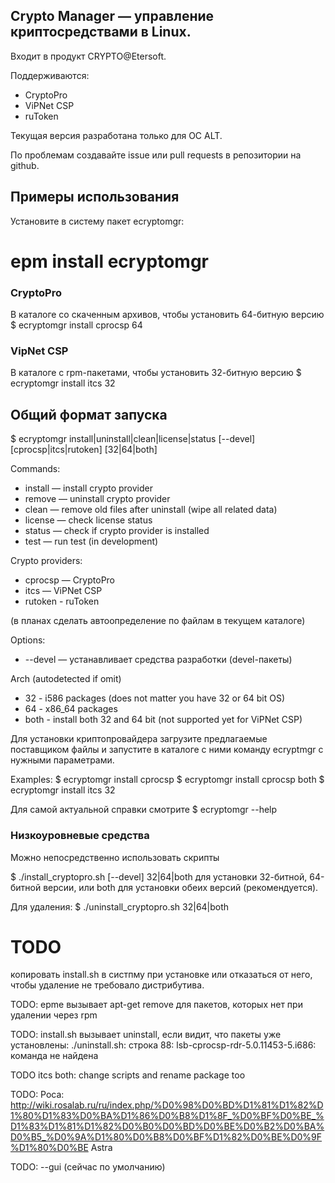 
## Crypto Manager — управление криптосредствами в Linux.

Входит в продукт CRYPTO@Etersoft.

Поддерживаются:
* CryptoPro
* ViPNet CSP
* ruToken

Текущая версия разработана только для ОС ALT.

По проблемам создавайте issue или pull requests в репозитории на github.

## Примеры использования

Установите в систему пакет ecryptomgr:
 # epm install ecryptomgr

### CryptoPro

В каталоге со скаченным архивов, чтобы установить 64-битную версию
 $ ecryptomgr install cprocsp 64

### VipNet CSP

В каталоге с rpm-пакетами, чтобы установить 32-битную версию
 $ ecryptomgr install itcs 32


## Общий формат запуска
 $ ecryptomgr install|uninstall|clean|license|status [--devel] [cprocsp|itcs|rutoken] [32|64|both]

Commands:
* install — install crypto provider
* remove — uninstall crypto provider
* clean — remove old files after uninstall (wipe all related data)
* license — check license status
* status — check if crypto provider is installed
* test — run test (in development)

Crypto providers:
* cprocsp — CryptoPro
* itcs — ViPNet CSP
* rutoken - ruToken

(в планах сделать автоопределение по файлам в текущем каталоге)

Options:
* --devel — устанавливает средства разработки (devel-пакеты)

Arch (autodetected if omit)
* 32 - i586 packages (does not matter you have 32 or 64 bit OS)
* 64 - x86_64 packages
* both - install both 32 and 64 bit (not supported yet for ViPNet CSP)

Для установки криптопровайдера загрузите предлагаемые поставщиком файлы и запустите в каталоге с ними команду ecryptmgr с нужными параметрами.

Examples:
 $ ecryptomgr install cprocsp
 $ ecryptomgr install cprocsp both
 $ ecryptomgr install itcs 32

Для самой актуальной справки смотрите
 $ ecryptomgr --help

### Низкоуровневые средства

Можно непосредственно использовать скрипты

 $ ./install_cryptopro.sh [--devel] 32|64|both
для установки 32-битной, 64-битной версии, или both для установки обеих версий (рекомендуется).

Для удаления:
 $ ./uninstall_cryptopro.sh 32|64|both


# TODO

копировать install.sh в систпму при установке или отказаться от него, чтобы удаление не требовало дистрибутива.

TODO:
epme вызывает apt-get remove для пакетов, которых нет при удалении через rpm

TODO:
install.sh вызывает uninstall, если видит, что пакеты уже установлены:
./uninstall.sh: строка 88: lsb-cprocsp-rdr-5.0.11453-5.i686: команда не найдена

TODO itcs both:
change scripts and rename package too

TODO:
Роса:
http://wiki.rosalab.ru/ru/index.php/%D0%98%D0%BD%D1%81%D1%82%D1%80%D1%83%D0%BA%D1%86%D0%B8%D1%8F_%D0%BF%D0%BE_%D1%83%D1%81%D1%82%D0%B0%D0%BD%D0%BE%D0%B2%D0%BA%D0%B5_%D0%9A%D1%80%D0%B8%D0%BF%D1%82%D0%BE%D0%9F%D1%80%D0%BE
Astra

TODO: --gui (сейчас по умолчанию)

